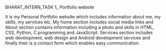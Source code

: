 BHARAT_INTERN_TASK 1_ Portfolio website

It is my Personal Portfolio website which includes information about me, my skills, my services etc. My home section includes social media links and About section
contains information including a photo and skills in HTML, CSS, Python, C programming and JavaScript. Services section includes web development, web design and 
Android development services and finally their is a contact form which enables easy communication.
